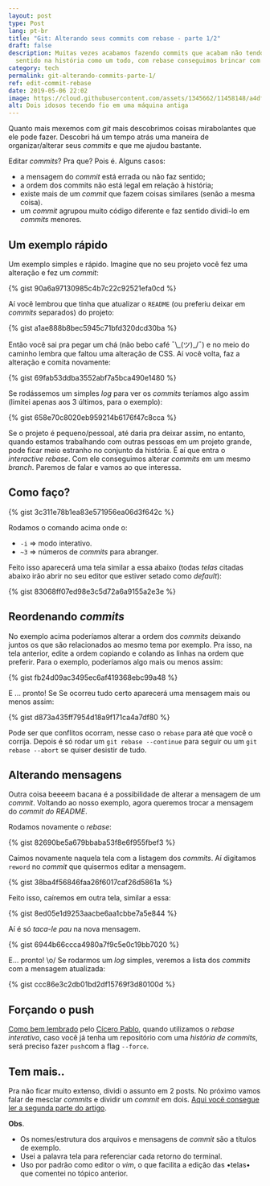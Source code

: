 ```yaml
---
layout: post
type: Post
lang: pt-br
title: "Git: Alterando seus commits com rebase - parte 1/2"
draft: false
description: Muitas vezes acabamos fazendo commits que acabam não tendo muito
  sentido na história como um todo, com rebase conseguimos brincar com isso.
category: tech
permalink: git-alterando-commits-parte-1/
ref: edit-commit-rebase
date: 2019-05-06 22:02
image: https://cloud.githubusercontent.com/assets/1345662/11458148/a4df143e-96a1-11e5-8799-a9522faa7a66.jpg
alt: Dois idosos tecendo fio em uma máquina antiga
---
```


Quanto mais mexemos com *git* mais descobrimos coisas mirabolantes que ele pode fazer. Descobri há um tempo atrás uma maneira de organizar/alterar seus _commits_ e que me ajudou bastante.

Editar _commits_? Pra que? Pois é. Alguns casos:

* a mensagem do _commit_ está errada ou não faz sentido;
* a ordem dos commits não está legal em relação à história;
* existe mais de um _commit_ que fazem coisas similares (senão a mesma coisa).
* um _commit_ agrupou muito código diferente e faz sentido dividi-lo em _commits_ menores.

## Um exemplo rápido

Um exemplo simples e rápido. Imagine que no seu projeto você fez uma alteração e fez um _commit_:

{% gist 90a6a97130985c4b7c22c92521efa0cd %}

Aí você lembrou que tinha que atualizar o `README` (ou preferiu deixar em _commits_ separados) do projeto:

{% gist a1ae888b8bec5945c71bfd320dcd30ba %}

Então você sai pra pegar um chá (não bebo café ¯\\\_(ツ)_/¯) e no meio do caminho lembra que faltou uma alteração de CSS. Aí você volta, faz a alteração e comita novamente:

{% gist 69fab53ddba3552abf7a5bca490e1480 %}

Se rodássemos um simples *log* para ver os _commits_ teríamos algo assim (limitei apenas aos 3 últimos, para o exemplo):

{% gist 658e70c8020eb959214b6176f47c8cca %}

Se o projeto é pequeno/pessoal, até daria pra deixar assim, no entanto, quando estamos trabalhando com outras pessoas em um projeto grande, pode ficar meio estranho no conjunto da história. É aí que entra o *interactive rebase*. Com ele conseguimos alterar _commits_ em um mesmo *branch*. Paremos de falar e vamos ao que interessa.

## Como faço?

{% gist 3c311e78b1ea83e571956ea06d3f642c %}

Rodamos o comando acima onde o:

* `-i` => modo interativo.
* `~3` => números de _commits_ para abranger.

Feito isso aparecerá uma tela similar a essa abaixo (todas *telas* citadas abaixo irão abrir no seu editor que estiver setado como *default*):

{% gist 83068ff07ed98e3c5d72a6a9155a2e3e %}

## Reordenando _commits_

No exemplo acima poderíamos alterar a ordem dos _commits_ deixando juntos os que são relacionados ao mesmo tema por exemplo. Pra isso, na tela anterior, edite a ordem copiando e colando as linhas na ordem que preferir. Para o exemplo, poderíamos algo mais ou menos assim:

{% gist fb24d09ac3495ec6af419368ebc99a48 %}

E ... pronto! Se Se ocorreu tudo certo aparecerá uma mensagem mais ou menos assim:

{% gist d873a435ff7954d18a9f171ca4a7df80 %}

Pode ser que conflitos ocorram, nesse caso o `rebase` para até que você o corrija. Depois é só rodar um `git rebase --continue` para seguir ou um `git rebase --abort` se quiser desistir de tudo.

## Alterando mensagens

Outra coisa beeeem bacana é a possibilidade de alterar a mensagem de um _commit_. Voltando ao nosso exemplo, agora queremos trocar a mensagem do *commit do README*.

Rodamos novamente o *rebase*:

{% gist 82690be5a679bbaba53f8e6f955fbef3 %}

Caímos novamente naquela tela com a listagem dos _commits_. Aí digitamos `reword` no _commit_ que quisermos editar a mensagem.

{% gist 38ba4f56846faa26f6017caf26d5861a %}

Feito isso, caíremos em outra tela, similar a essa:

{% gist 8ed05e1d9253aacbe6aa1cbbe7a5e844 %}

Aí é só *taca-le pau* na nova mensagem.

{% gist 6944b66ccca4980a7f9c5e0c19bb7020 %}

E... pronto! \o/ Se rodarmos um *log* simples, veremos a lista dos _commits_ com a mensagem atualizada:

{% gist ccc86e3c2db01bd2df15769f3d80100d %}

## Forçando o push

[Como bem lembrado](https://github.com/raphaelfabeni/raphaelfabeni.github.io/issues/9) pelo [Cícero Pablo](https://github.com/ciceropablo), quando utilizamos o *rebase interativo*, caso você já tenha um repositório com uma *história de commits*, será preciso fazer `push`com a flag `--force`.

## Tem mais..

Pra não ficar muito extenso, dividi o assunto em 2 posts. No próximo vamos falar de mesclar _commits_ e dividir um _commit_ em dois. [Aqui você consegue ler a segunda parte do artigo](/git-alterando-commits-parte-2/).

**Obs**.

* Os nomes/estrutura dos arquivos e mensagens de _commit_ são a títulos de exemplo.
* Usei a palavra tela para referenciar cada retorno do terminal.
* Uso por padrão como editor o *vim*, o que facilita a edição das •telas• que comentei no tópico anterior.
